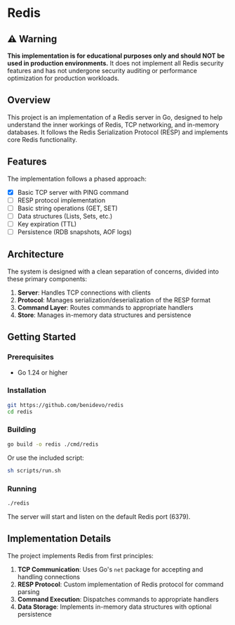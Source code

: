 # Redis

## ⚠️ Warning

**This implementation is for educational purposes only and should NOT be used in production environments.** It does not implement all Redis security features and has not undergone security auditing or performance optimization for production workloads.

## Overview

This project is an implementation of a Redis server in Go, designed to help understand the inner workings of Redis, TCP networking, and in-memory databases. It follows the Redis Serialization Protocol (RESP) and implements core Redis functionality.

## Features

The implementation follows a phased approach:

- [x] Basic TCP server with PING command
- [ ] RESP protocol implementation
- [ ] Basic string operations (GET, SET)
- [ ] Data structures (Lists, Sets, etc.)
- [ ] Key expiration (TTL)
- [ ] Persistence (RDB snapshots, AOF logs)

## Architecture

The system is designed with a clean separation of concerns, divided into these primary components:

1. **Server**: Handles TCP connections with clients
2. **Protocol**: Manages serialization/deserialization of the RESP format
3. **Command Layer**: Routes commands to appropriate handlers
4. **Store**: Manages in-memory data structures and persistence


## Getting Started

### Prerequisites

- Go 1.24 or higher

### Installation

```bash
git https://github.com/benidevo/redis
cd redis
```

### Building

```bash
go build -o redis ./cmd/redis
```

Or use the included script:

```bash
sh scripts/run.sh
```

### Running

```bash
./redis
```

The server will start and listen on the default Redis port (6379).

## Implementation Details

The project implements Redis from first principles:

1. **TCP Communication**: Uses Go's `net` package for accepting and handling connections
2. **RESP Protocol**: Custom implementation of Redis protocol for command parsing
3. **Command Execution**: Dispatches commands to appropriate handlers
4. **Data Storage**: Implements in-memory data structures with optional persistence
